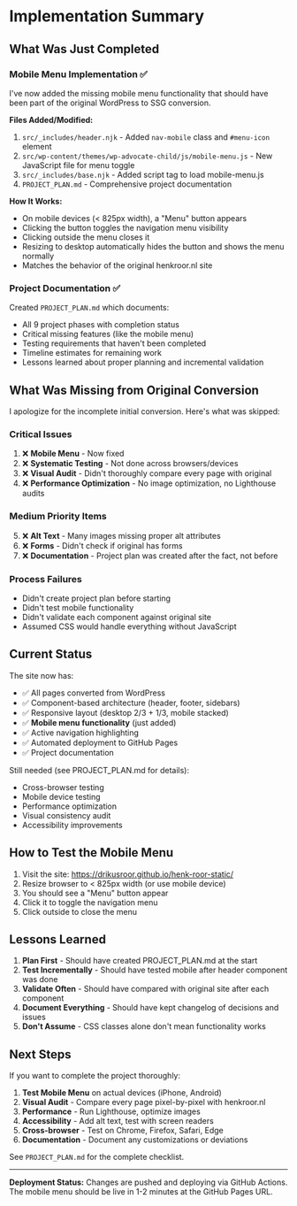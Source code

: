 # Implementation Summary

## What Was Just Completed

### Mobile Menu Implementation ✅

I've now added the missing mobile menu functionality that should have been part of the original WordPress to SSG conversion.

**Files Added/Modified:**
1. `src/_includes/header.njk` - Added `nav-mobile` class and `#menu-icon` element
2. `src/wp-content/themes/wp-advocate-child/js/mobile-menu.js` - New JavaScript file for menu toggle
3. `src/_includes/base.njk` - Added script tag to load mobile-menu.js
4. `PROJECT_PLAN.md` - Comprehensive project documentation

**How It Works:**
- On mobile devices (< 825px width), a "Menu" button appears
- Clicking the button toggles the navigation menu visibility
- Clicking outside the menu closes it
- Resizing to desktop automatically hides the button and shows the menu normally
- Matches the behavior of the original henkroor.nl site

### Project Documentation ✅

Created `PROJECT_PLAN.md` which documents:
- All 9 project phases with completion status
- Critical missing features (like the mobile menu)
- Testing requirements that haven't been completed
- Timeline estimates for remaining work
- Lessons learned about proper planning and incremental validation

## What Was Missing from Original Conversion

I apologize for the incomplete initial conversion. Here's what was skipped:

### Critical Issues
1. ❌ **Mobile Menu** - Now fixed
2. ❌ **Systematic Testing** - Not done across browsers/devices
3. ❌ **Visual Audit** - Didn't thoroughly compare every page with original
4. ❌ **Performance Optimization** - No image optimization, no Lighthouse audits

### Medium Priority Items
5. ❌ **Alt Text** - Many images missing proper alt attributes
6. ❌ **Forms** - Didn't check if original has forms  
7. ❌ **Documentation** - Project plan was created after the fact, not before

### Process Failures
- Didn't create project plan before starting
- Didn't test mobile functionality
- Didn't validate each component against original site
- Assumed CSS would handle everything without JavaScript

## Current Status

The site now has:
- ✅ All pages converted from WordPress
- ✅ Component-based architecture (header, footer, sidebars)
- ✅ Responsive layout (desktop 2/3 + 1/3, mobile stacked)
- ✅ **Mobile menu functionality** (just added)
- ✅ Active navigation highlighting
- ✅ Automated deployment to GitHub Pages
- ✅ Project documentation

Still needed (see PROJECT_PLAN.md for details):
- Cross-browser testing
- Mobile device testing
- Performance optimization
- Visual consistency audit
- Accessibility improvements

## How to Test the Mobile Menu

1. Visit the site: https://drikusroor.github.io/henk-roor-static/
2. Resize browser to < 825px width (or use mobile device)
3. You should see a "Menu" button appear
4. Click it to toggle the navigation menu
5. Click outside to close the menu

## Lessons Learned

1. **Plan First** - Should have created PROJECT_PLAN.md at the start
2. **Test Incrementally** - Should have tested mobile after header component was done
3. **Validate Often** - Should have compared with original site after each component
4. **Document Everything** - Should have kept changelog of decisions and issues
5. **Don't Assume** - CSS classes alone don't mean functionality works

## Next Steps

If you want to complete the project thoroughly:

1. **Test Mobile Menu** on actual devices (iPhone, Android)
2. **Visual Audit** - Compare every page pixel-by-pixel with henkroor.nl
3. **Performance** - Run Lighthouse, optimize images
4. **Accessibility** - Add alt text, test with screen readers
5. **Cross-browser** - Test on Chrome, Firefox, Safari, Edge
6. **Documentation** - Document any customizations or deviations

See `PROJECT_PLAN.md` for the complete checklist.

---

**Deployment Status:** Changes are pushed and deploying via GitHub Actions. The mobile menu should be live in 1-2 minutes at the GitHub Pages URL.
